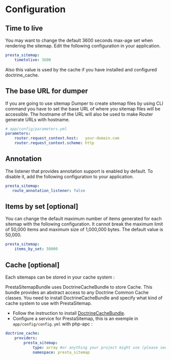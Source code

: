 # Configuration

## Time to live

You may want to change the default 3600 seconds max-age set when rendering the
sitemap. Edit the following configuration in your application.

```yaml
presta_sitemap:
    timetolive: 3600
```

Also this value is used by the cache if you have installed and configured doctrine_cache.

## The base URL for dumper

If you are going to use sitemap Dumper to create sitemap files by using CLI command
you have to set the base URL of where you sitemap files will be accessible. The hostname
of the URL will also be used to make Router generate URLs with hostname.

```yaml
# app/config/parameters.yml
parameters:
    router.request_context.host:   your-domain.com
    router.request_context.scheme: http
```


## Annotation

The listener that provides annotation support is enabled by default. To disable it, add the following configuration to
your application.

```yaml
presta_sitemap:
   route_annotation_listener: false
```

## Items by set [optional]

You can change the default maximum number of items generated for each sitemap
with the following configuration. It cannot break the maximum limit of
50,000 items and maximum size of 1,000,000 bytes. The default value is 50,000.

```yaml
presta_sitemap:
    items_by_set: 50000
```

## Cache [optional]

Each sitemaps can be stored in your cache system :

PrestaSitemapBundle uses DoctrineCacheBundle to store Cache.
This bundle provides an abstract access to any Doctrine Common Cache classes.
You need to install DoctrineCacheBundle and specify what kind of cache
system to use with PrestaSitemap.

 * Follow the instruction to install [DoctrineCacheBundle](http://packagist.org/packages/doctrine/doctrine-cache-bundle).
 * Configure a service for PrestaSitemap, this is an exemple in `app/config/config.yml` with php-apc :

```yaml
doctrine_cache:
    providers:
        presta_sitemap:
            type: array #or anything your project might use (please see [DoctrineCacheBundle documentation](http://packagist.org/packages/doctrine/doctrine-cache-bundle))
            namespace: presta_sitemap
```
